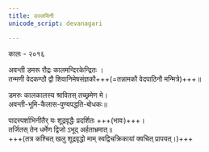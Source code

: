 ```yaml
---
title: उज्जयिनी
unicode_script: devanagari

---
```


कालः - २०१६

अवन्ती डमरू रौद्रः कालमन्दिरकेन्द्रितः ।  
तन्मणी वेदकण्ठौ द्वौ शिवानिमेषसंज्ञकौ+++(=तन्नामकौ वेदपाठिनौ मन्मित्रे)+++॥

डमरुः कालकालस्य श्रावितस् तच्छ्रमेण मे।  
अवन्ती-भूमि-कैलास-पुण्यपद्धति-बोधकः॥

पादस्पर्शाभिनीतैर् यः शूद्रवृद्धैः प्रदर्शितः +++(भावः)+++।  
तर्जितस् तेन धर्मेण द्विजो ऽभूद् अर्हताभ्रमात्॥  
+++(तत्र कश्चित् खलु शूद्रवृद्धो माम् स्वद्विचक्रिकायां क्वचित् प्रापयत्।)+++
